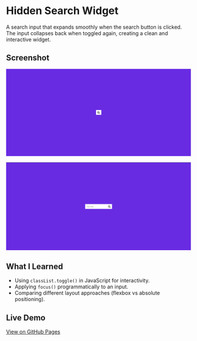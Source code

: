 # Hidden Search Widget

A search input that expands smoothly when the search button is clicked. The input collapses back when toggled again, creating a clean and interactive widget.

## Screenshot

![Hidden Search Widget Screenshot](screenshot1.png)

![Hidden Search Widget Screenshot](screenshot2.png)

## What I Learned

- Using `classList.toggle()` in JavaScript for interactivity.
- Applying `focus()` programmatically to an input.
- Comparing different layout approaches (flexbox vs absolute positioning).

## Live Demo

[View on GitHub Pages](https://augusta08.github.io/50-projects-50-days/04-hidden-search-widget)
